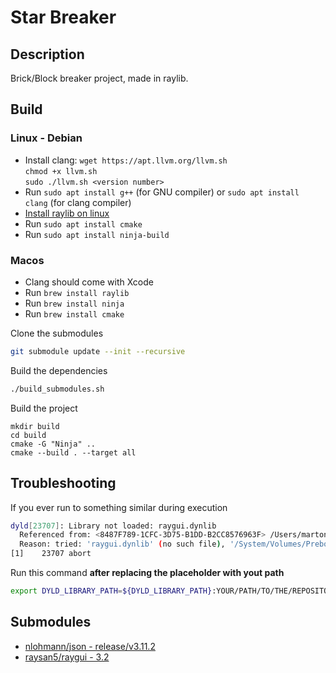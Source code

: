 # Star Breaker

## Description

Brick/Block breaker project, made in raylib.

## Build
### Linux - Debian
- Install clang:
        ```wget https://apt.llvm.org/llvm.sh```  
        ```chmod +x llvm.sh```  
        ```sudo ./llvm.sh <version number>```  
- Run ```sudo apt install g++``` (for GNU compiler) or ```sudo apt install clang``` (for clang compiler)
- [Install raylib on linux](https://github.com/raysan5/raylib/wiki/Working-on-GNU-Linux)
- Run ```sudo apt install cmake```
- Run ```sudo apt install ninja-build```

### Macos

- Clang should come with Xcode
- Run ```brew install raylib```
- Run ```brew install ninja```
- Run ```brew install cmake```

Clone the submodules
```bash
git submodule update --init --recursive
```

Build the dependencies
```bash
./build_submodules.sh
```

Build the project
```
mkdir build
cd build
cmake -G "Ninja" ..
cmake --build . --target all
```

## Troubleshooting

If you ever run to something similar during execution

```bash
dyld[23707]: Library not loaded: raygui.dynlib
  Referenced from: <8487F789-1CFC-3D75-B1DD-B2CC8576963F> /Users/martonszuts/Code/C++/RayLib/star-breaker/build/Gpt-test
  Reason: tried: 'raygui.dynlib' (no such file), '/System/Volumes/Preboot/Cryptexes/OSraygui.dynlib' (no such file), 'raygui.dynlib' (no such file), '/usr/local/lib/raygui.dynlib' (no such file), '/usr/lib/raygui.dynlib' (no such file, not in dyld cache), '/Users/martonszuts/Code/C++/RayLib/star-breaker/raygui.dynlib' (no such file), '/System/Volumes/Preboot/Cryptexes/OS/Users/martonszuts/Code/C++/RayLib/star-breaker/raygui.dynlib' (no such file), '/Users/martonszuts/Code/C++/RayLib/star-breaker/raygui.dynlib' (no such file), '/usr/local/lib/raygui.dynlib' (no such file), '/usr/lib/raygui.dynlib' (no such file, not in dyld cache)
[1]    23707 abort
```

Run this command **after replacing the placeholder with yout path**

```bash
export DYLD_LIBRARY_PATH=${DYLD_LIBRARY_PATH}:YOUR/PATH/TO/THE/REPOSITORY/star-breaker/submodules/raygui
```

## Submodules

- [nlohmann/json - release/v3.11.2](https://github.com/nlohmann/json/tree/v3.11.2)
- [raysan5/raygui - 3.2](https://github.com/raysan5/raygui/tree/3.2)